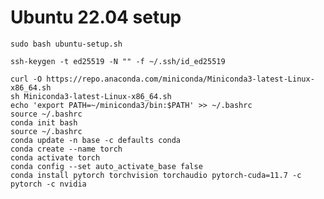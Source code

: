 # Ubuntu 22.04 setup

`sudo bash ubuntu-setup.sh`

`ssh-keygen -t ed25519 -N "" -f ~/.ssh/id_ed25519`

`curl -O https://repo.anaconda.com/miniconda/Miniconda3-latest-Linux-x86_64.sh`\
`sh Miniconda3-latest-Linux-x86_64.sh`\
`echo 'export PATH=~/miniconda3/bin:$PATH' >> ~/.bashrc`\
`source ~/.bashrc`\
`conda init bash`\
`source ~/.bashrc`\
`conda update -n base -c defaults conda`\
`conda create --name torch`\
`conda activate torch`\
`conda config --set auto_activate_base false`\
`conda install pytorch torchvision torchaudio pytorch-cuda=11.7 -c pytorch -c nvidia`